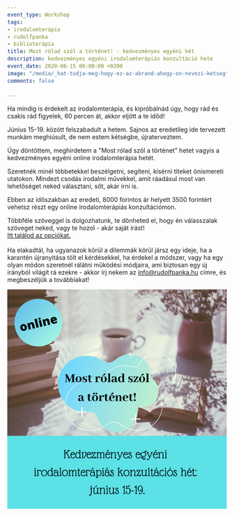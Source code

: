 ```yaml
---
event_type: Workshop
tags:
- irodalomterápia
- rudolfpanka
- biblioterápia
title: Most rólad szól a történet! - kedvezményes egyéni hét
description: kedvezményes egyéni irodalomterápiás konzultáció hete
event_date: 2020-06-15 00:00:00 +0200
image: "/media/_hat-tudja-meg-hogy-ez-az-abrand-ahogy-on-nevezi-ketsegtelenul-megvalosul-ezt-higgye-el-de-nem-most-mert-minden-cselekvesnek-megvan-a-maga-torvenye-ez-lelki-pszichologiai-dolog-ahho-2020-06-09t104330-730.png"
comments: false

---
```


Ha mindig is érdekelt az irodalomterápia, és kipróbálnád úgy, hogy rád és csakis rád figyelek, 60 percen át, akkor eljött a te időd!

Június 15-19. között felszabadult a hetem. Sajnos az eredetileg ide tervezett munkám meghiúsult, de nem estem kétségbe, újraterveztem.

Úgy döntöttem, meghirdetem a "Most rólad szól a történet" hetet vagyis a kedvezményes egyéni online irodalomterápia hetét.

Szeretnék minél többetekkel beszélgetni, segíteni, kísérni titeket önismereti utatokon. Mindezt csodás irodalmi művekkel, amit ráadásul most van lehetőséget neked választani, sőt, akár írni is.

Ebben az időszakban az eredeti, 8000 forintos ár helyett 3500 forintért vehetsz részt egy online irodalomterápiás konzultációmon.

Többféle szöveggel is dolgozhatunk, te dönheted el, hogy én válasszalak szöveget neked, vagy te hozol - akár saját írást!  
[Itt találod az opciókat.  
](https://www.rudolfpanka.hu/konzultacio/)  
Ha elakadtál, ha ugyanazok körül a dilemmák körül jársz egy ideje, ha a karantén újranyitása tölt el kérdésekkel, ha érdekel a módszer, vagy ha egy olyan módon szeretnél rálátni működési módjaira, ami biztosan egy új irányból világít rá ezekre - akkor írj nekem az info@rudolfpanka.hu címre, és megbeszéljük a továbbiakat!

![](/media/_hat-tudja-meg-hogy-ez-az-abrand-ahogy-on-nevezi-ketsegtelenul-megvalosul-ezt-higgye-el-de-nem-most-mert-minden-cselekvesnek-megvan-a-maga-torvenye-ez-lelki-pszichologiai-dolog-ahho-2020-06-09t104330-730.png)